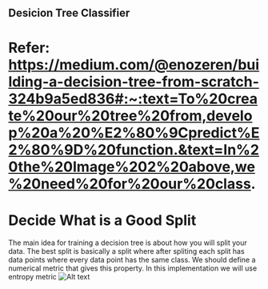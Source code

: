 ## Desicion Tree Classifier
# Refer: https://medium.com/@enozeren/building-a-decision-tree-from-scratch-324b9a5ed836#:~:text=To%20create%20our%20tree%20from,develop%20a%20%E2%80%9Cpredict%E2%80%9D%20function.&text=In%20the%20Image%202%20above,we%20need%20for%20our%20class.

# Decide What is a Good Split
The main idea for training a decision tree is about how you will split your data. The best split is basically a split where after spliting each split has data points where every data point has the same class. We should define a numerical metric that gives this property. In this implementation we will use entropy metric
![Alt text](/image.png)